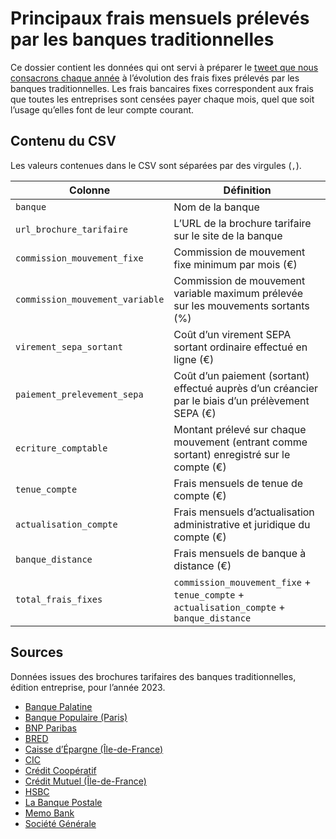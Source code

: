 # Principaux frais mensuels prélevés par les banques traditionnelles

Ce dossier contient les données qui ont servi à préparer le [tweet que nous consacrons chaque année](https://twitter.com/memobank/status/1620458155116486656) à l’évolution des frais fixes prélevés par les banques traditionnelles. Les frais bancaires fixes correspondent aux frais que toutes les entreprises sont censées payer chaque mois, quel que soit l’usage qu’elles font de leur compte courant.

## Contenu du CSV

Les valeurs contenues dans le CSV sont séparées par des virgules (`,`).

| Colonne | Définition |
| --- | --- |
| `banque` | Nom de la banque |
| `url_brochure_tarifaire` | L’URL de la brochure tarifaire sur le site de la banque |
| `commission_mouvement_fixe` | Commission de mouvement fixe minimum par mois (€) |
| `commission_mouvement_variable` | Commission de mouvement variable maximum prélevée sur les mouvements sortants (%) |
| `virement_sepa_sortant` | Coût d’un virement SEPA sortant ordinaire effectué en ligne (€) |
| `paiement_prelevement_sepa` | Coût d’un paiement (sortant) effectué auprès d’un créancier par le biais d’un prélèvement SEPA (€) |
| `ecriture_comptable` | Montant prélevé sur chaque mouvement (entrant comme sortant) enregistré sur le compte (€) |
| `tenue_compte` | Frais mensuels de tenue de compte (€) |
| `actualisation_compte` | Frais mensuels d’actualisation administrative et juridique du compte (€) |
| `banque_distance` | Frais mensuels de banque à distance (€) |
| `total_frais_fixes` | `commission_mouvement_fixe` + `tenue_compte` + `actualisation_compte` + `banque_distance` |

## Sources

Données issues des brochures tarifaires des banques traditionnelles, édition entreprise, pour l’année 2023.

- [Banque Palatine](brochures/2023-tarifs-banque-palatine.pdf)
- [Banque Populaire (Paris)](brochures/2023-tarifs-banque-populaire.pdf)
- [BNP Paribas](brochures/2023-tarifs-bnp.pdf)
- [BRED](brochures/2023-tarifs-bred.pdf)
- [Caisse d’Épargne (Île-de-France)](brochures/2023-tarifs-caisse-epargne.pdf)
- [CIC](brochures/2023-tarifs-cic.pdf)
- [Crédit Coopératif](brochures/2023-tarifs-credit-cooperatif.pdf)
- [Crédit Mutuel (Île-de-France)](brochures/2023-tarifs-credit-mutuel.pdf)
- [HSBC](brochures/2023-tarifs-hsbc.pdf)
- [La Banque Postale](brochures/2023-tarifs-la-banque-postale.pdf)
- [Memo Bank](brochures/2023-tarifs-memo-bank.pdf)
- [Société Générale](brochures/2023-tarifs-societe-generale.pdf)
